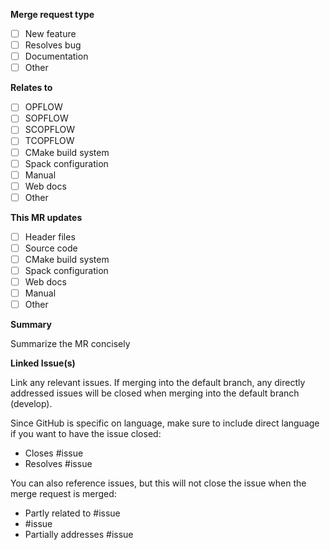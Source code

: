 **Merge request type**
- [ ] New feature
- [ ] Resolves bug
- [ ] Documentation
- [ ] Other

**Relates to**
- [ ] OPFLOW
- [ ] SOPFLOW
- [ ] SCOPFLOW
- [ ] TCOPFLOW
- [ ] CMake build system
- [ ] Spack configuration
- [ ] Manual
- [ ] Web docs
- [ ] Other

**This MR updates**
- [ ] Header files
- [ ] Source code
- [ ] CMake build system
- [ ] Spack configuration
- [ ] Web docs
- [ ] Manual
- [ ] Other

**Summary**

Summarize the MR concisely

**Linked Issue(s)**

Link any relevant issues. If merging into the default branch, any directly addressed issues will be closed when merging into the default branch (develop).

Since GitHub is specific on language, make sure to include direct language if you want to have the issue closed:
- Closes #issue
- Resolves #issue

You can also reference issues, but this will not close the issue when the merge request is merged:
- Partly related to #issue
- #issue
- Partially addresses #issue
